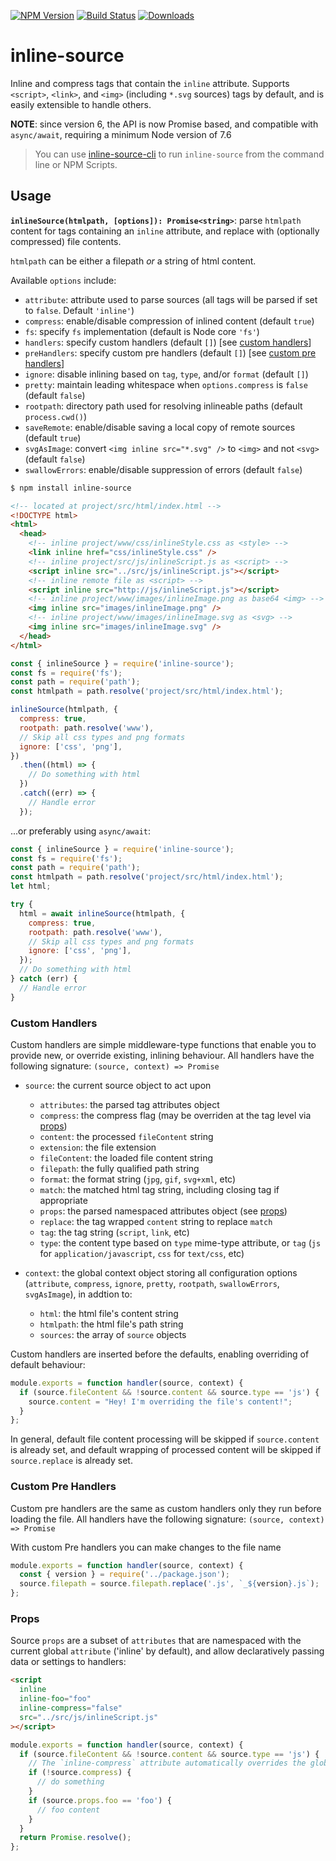 [![NPM Version](https://img.shields.io/npm/v/inline-source.svg?style=flat)](https://npmjs.org/package/inline-source)
[![Build Status](https://img.shields.io/travis/popeindustries/inline-source.svg?style=flat)](https://github.com/popeindustries/inline-source/actions)
[![Downloads](https://img.shields.io/npm/dm/inline-source.svg?style=flat)](https://npmjs.org/package/inline-source)

# inline-source

Inline and compress tags that contain the `inline` attribute. Supports `<script>`, `<link>`, and `<img>` (including `*.svg` sources) tags by default, and is easily extensible to handle others.

**NOTE**: since version 6, the API is now Promise based, and compatible with `async/await`, requiring a minimum Node version of 7.6

> You can use [inline-source-cli](https://github.com/developit/inline-source-cli) to run `inline-source` from the command line or NPM Scripts.

## Usage

**`inlineSource(htmlpath, [options]): Promise<string>`**: parse `htmlpath` content for tags containing an `inline` attribute, and replace with (optionally compressed) file contents.

`htmlpath` can be either a filepath _or_ a string of html content.

Available `options` include:

- `attribute`: attribute used to parse sources (all tags will be parsed if set to `false`. Default `'inline'`)
- `compress`: enable/disable compression of inlined content (default `true`)
- `fs`: specify `fs` implementation (default is Node core `'fs'`)
- `handlers`: specify custom handlers (default `[]`) [see [custom handlers](#custom-handlers)]
- `preHandlers`: specify custom pre handlers (default `[]`) [see [custom pre handlers](#custom-pre-handlers)]
- `ignore`: disable inlining based on `tag`, `type`, and/or `format` (default `[]`)
- `pretty`: maintain leading whitespace when `options.compress` is `false` (default `false`)
- `rootpath`: directory path used for resolving inlineable paths (default `process.cwd()`)
- `saveRemote`: enable/disable saving a local copy of remote sources (default `true`)
- `svgAsImage`: convert `<img inline src="*.svg" />` to `<img>` and not `<svg>` (default `false`)
- `swallowErrors`: enable/disable suppression of errors (default `false`)

```bash
$ npm install inline-source
```

```html
<!-- located at project/src/html/index.html -->
<!DOCTYPE html>
<html>
  <head>
    <!-- inline project/www/css/inlineStyle.css as <style> -->
    <link inline href="css/inlineStyle.css" />
    <!-- inline project/src/js/inlineScript.js as <script> -->
    <script inline src="../src/js/inlineScript.js"></script>
    <!-- inline remote file as <script> -->
    <script inline src="http://js/inlineScript.js"></script>
    <!-- inline project/www/images/inlineImage.png as base64 <img> -->
    <img inline src="images/inlineImage.png" />
    <!-- inline project/www/images/inlineImage.svg as <svg> -->
    <img inline src="images/inlineImage.svg" />
  </head>
</html>
```

```javascript
const { inlineSource } = require('inline-source');
const fs = require('fs');
const path = require('path');
const htmlpath = path.resolve('project/src/html/index.html');

inlineSource(htmlpath, {
  compress: true,
  rootpath: path.resolve('www'),
  // Skip all css types and png formats
  ignore: ['css', 'png'],
})
  .then((html) => {
    // Do something with html
  })
  .catch((err) => {
    // Handle error
  });
```

...or preferably using `async/await`:

```javascript
const { inlineSource } = require('inline-source');
const fs = require('fs');
const path = require('path');
const htmlpath = path.resolve('project/src/html/index.html');
let html;

try {
  html = await inlineSource(htmlpath, {
    compress: true,
    rootpath: path.resolve('www'),
    // Skip all css types and png formats
    ignore: ['css', 'png'],
  });
  // Do something with html
} catch (err) {
  // Handle error
}
```

### Custom Handlers

Custom handlers are simple middleware-type functions that enable you to provide new, or override existing, inlining behaviour. All handlers have the following signature: `(source, context) => Promise`

- `source`: the current source object to act upon

  - `attributes`: the parsed tag attributes object
  - `compress`: the compress flag (may be overriden at the tag level via [props](#props))
  - `content`: the processed `fileContent` string
  - `extension`: the file extension
  - `fileContent`: the loaded file content string
  - `filepath`: the fully qualified path string
  - `format`: the format string (`jpg`, `gif`, `svg+xml`, etc)
  - `match`: the matched html tag string, including closing tag if appropriate
  - `props`: the parsed namespaced attributes object (see [props](#props))
  - `replace`: the tag wrapped `content` string to replace `match`
  - `tag`: the tag string (`script`, `link`, etc)
  - `type`: the content type based on `type` mime-type attribute, or `tag` (`js` for `application/javascript`, `css` for `text/css`, etc)

- `context`: the global context object storing all configuration options (`attribute`, `compress`, `ignore`, `pretty`, `rootpath`, `swallowErrors`, `svgAsImage`), in addtion to:

  - `html`: the html file's content string
  - `htmlpath`: the html file's path string
  - `sources`: the array of `source` objects

Custom handlers are inserted before the defaults, enabling overriding of default behaviour:

```js
module.exports = function handler(source, context) {
  if (source.fileContent && !source.content && source.type == 'js') {
    source.content = "Hey! I'm overriding the file's content!";
  }
};
```

In general, default file content processing will be skipped if `source.content` is already set, and default wrapping of processed content will be skipped if `source.replace` is already set.

### Custom Pre Handlers

Custom pre handlers are the same as custom handlers only they run before loading the file. All handlers have the following signature: `(source, context) => Promise`

With custom Pre handlers you can make changes to the file name

```js
module.exports = function handler(source, context) {
  const { version } = require('../package.json');
  source.filepath = source.filepath.replace('.js', `_${version}.js`);
};
```

### Props

Source `props` are a subset of `attributes` that are namespaced with the current global `attribute` ('inline' by default), and allow declaratively passing data or settings to handlers:

```html
<script
  inline
  inline-foo="foo"
  inline-compress="false"
  src="../src/js/inlineScript.js"
></script>
```

```js
module.exports = function handler(source, context) {
  if (source.fileContent && !source.content && source.type == 'js') {
    // The `inline-compress` attribute automatically overrides the global flag
    if (!source.compress) {
      // do something
    }
    if (source.props.foo == 'foo') {
      // foo content
    }
  }
  return Promise.resolve();
};
```
